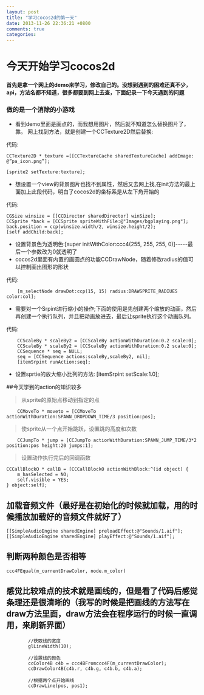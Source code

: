 ```yaml
---
layout: post
title: "学习cocos2d的第一天"
date: 2013-11-26 22:36:21 +0800
comments: true
categories: 
---
```


# 今天开始学习cocos2d

#### 首先是拿一个网上的demo来学习，修改自己的。没想到遇到的困难还真不少，api，方法名都不知道，很多都要到网上去查，下面纪录一下今天遇到的问题

### 做的是一个消除的小游戏

* 看到demo里面是画点的，而我想用图片，然后就不知道怎么替换图片了，靠。  网上找到方法，就是创建一个CCTexture2D然后替换:

代码:

	CCTexture2D * texture =[[CCTextureCache sharedTextureCache] addImage: @”pa_icon.png”];

	[sprite2 setTexture:texture];
	
	
* 想设置一个view的背景图片也找不到属性，然后又去网上找,在init方法的最上面加上此段代码，明白了cocos2d的坐标系是从左下角开始的

代码:
	
	CGSize winsize = [[CCDirector sharedDirector] winSize];
	CCSprite *back = [CCSprite spriteWithFile:@"Images/bgplaying.png"];
    back.position = ccp(winsize.width/2, winsize.height/2);
    [self addChild:back];

	
* 设置背景色为透明色:[super initWithColor:ccc4(255, 255, 255, 0)]-----最后一个参数改为0就透明了
* cocos2d里面有内置的画圆点的功能CCDrawNode，随着修改radius的值可以控制画出图形的形状

代码:

	    [m_selectNode drawDot:ccp(15, 15) radius:DRAWSPRITE_RADIUES color:col];

* 需要对一个Srpint进行缩小的操作;下面的使用是先创建两个缩放的动画，然后再创建一个执行队列，并且把动画放进去，最后让sprite执行这个动画队列。

代码:

	    CCScaleBy * scaleBy2 = [CCScaleBy actionWithDuration:0.2 scale:0];
  	    CCScaleBy * scaleBy2 = [CCScaleBy actionWithDuration:0.2 scale:0];
        CCSequence * seq = NULL;
        seq = [CCSequence actions:scaleBy,scaleBy2, nil];
        [itemSrpint runAction:seq];

* 设置sprtie的放大缩小比列的方法:    [itemSrpint setScale:1.0];




##今天学到的action的知识较多

>从sprite的原始点移动到指定的点

	    CCMoveTo * moveto = [CCMoveTo actionWithDuration:SPAWN_DROPDOWN_TIME/3 position:pos];


>使sprite从一个点开始跳跃，设置跳的高度和次数

	    CCJumpTo * jump = [CCJumpTo actionWithDuration:SPAWN_JUMP_TIME/3*2 position:pos height:20 jumps:1];

>设置动作执行完后的回调函数

	CCCallBlockO * callB = [CCCallBlockO actionWithBlock:^(id object) {
        m_hasSelected = NO;
        self.visible = YES;
    } object:self];
    
    
## 加载音频文件（最好是在初始化的时候就加载，用的时候播放加载好的音频文件就好了）

	[[SimpleAudioEngine sharedEngine] preloadEffect:@"Sounds/1.aif"];
    [[SimpleAudioEngine sharedEngine] playEffect:@"Sounds/1.aif"];


## 判断两种颜色是否相等

	ccc4FEqual(m_currentDrawColor, node.m_color)



## 感觉比较难点的技术就是画线的，但是看了代码后感觉条理还是很清晰的（我写的时候是把画线的方法写在draw方法里面，draw方法会在程序运行的时候一直调用，来刷新界面）

```
		//获取线的宽度
        glLineWidth(10);
    
        //设置线的颜色
        ccColor4B c4b = ccc4BFromccc4F(m_currentDrawColor);
        ccDrawColor4B(c4b.r, c4b.g, c4b.b, c4b.a);
        
        //根据两个点开始画线
        ccDrawLine(pos, pos1);

```









